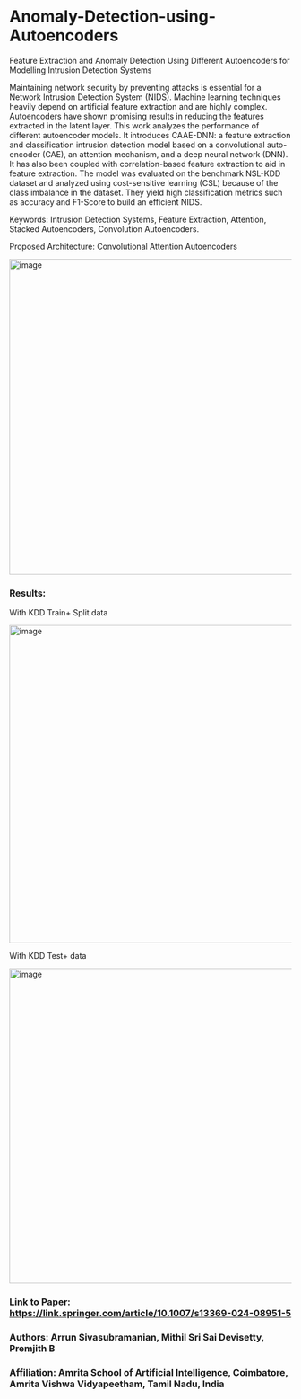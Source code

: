 # Anomaly-Detection-using-Autoencoders
Feature Extraction and Anomaly Detection Using Different Autoencoders for Modelling Intrusion Detection Systems

Maintaining network security by preventing attacks is essential for a
Network Intrusion Detection System (NIDS). Machine learning techniques heavily depend on artificial feature extraction and are highly complex. Autoencoders have shown promising results in reducing the features extracted in the latent layer. This work analyzes the performance of different autoencoder models. It introduces CAAE-DNN: a feature extraction and classification intrusion detection model based on a convolutional auto-encoder (CAE), an attention mechanism, and a deep neural network (DNN). It has also been coupled with correlation-based feature extraction to aid in feature extraction. The model was evaluated on the benchmark NSL-KDD dataset and analyzed using cost-sensitive learning (CSL) because of the class imbalance in the dataset. They yield high classification metrics such as accuracy and F1-Score to build an efficient NIDS.

Keywords: Intrusion Detection Systems, Feature Extraction, Attention, Stacked Autoencoders, Convolution Autoencoders.

Proposed Architecture: Convolutional Attention Autoencoders

<img width="562" alt="image" src="https://github.com/argon125/Anomaly-Detection-using-Autoencoders/assets/64146402/05936895-90fe-4736-b3a6-c0bf8358e94c">

### Results:

With KDD Train+ Split data

<img width="566" alt="image" src="https://github.com/argon125/Anomaly-Detection-using-Autoencoders/assets/64146402/e5c7fdbf-9884-4060-9489-5e542f2705b3">

With KDD Test+ data

<img width="561" alt="image" src="https://github.com/argon125/Anomaly-Detection-using-Autoencoders/assets/64146402/ee2c2e15-c1ac-40f0-a38f-c8f1f6360357">


### Link to Paper: https://link.springer.com/article/10.1007/s13369-024-08951-5
### Authors: Arrun Sivasubramanian, Mithil Sri Sai Devisetty, Premjith B
### Affiliation: Amrita School of Artificial Intelligence, Coimbatore, Amrita Vishwa Vidyapeetham, Tamil Nadu, India 
